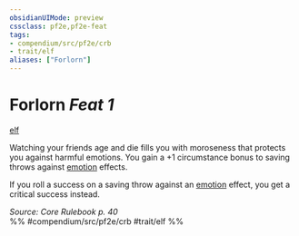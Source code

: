 ```yaml
---
obsidianUIMode: preview
cssclass: pf2e,pf2e-feat
tags:
- compendium/src/pf2e/crb
- trait/elf
aliases: ["Forlorn"]
---
```

# Forlorn  *Feat 1*  
[elf](/rules/traits/elf.md)  


Watching your friends age and die fills you with moroseness that protects you against harmful emotions. You gain a +1 circumstance bonus to saving throws against [emotion](/rules/traits/emotion.md) effects.

If you roll a success on a saving throw against an [emotion](/rules/traits/emotion.md) effect, you get a critical success instead.

*Source: Core Rulebook p. 40*  
%% #compendium/src/pf2e/crb #trait/elf %%